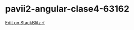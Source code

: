 # pavii2-angular-clase4-63162

[Edit on StackBlitz ⚡️](https://stackblitz.com/edit/pavii2-angular-clase4-63162)

